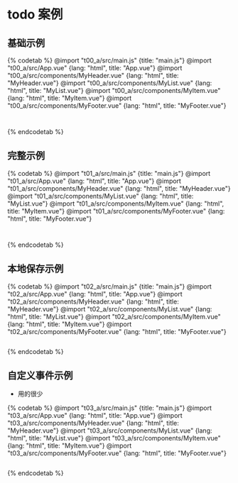 # todo 案例

## 基础示例

{% codetab %}
@import "t00_a/src/main.js" {title: "main.js"}
@import "t00_a/src/App.vue" {lang: "html", title: "App.vue"}
@import "t00_a/src/components/MyHeader.vue"  {lang: "html", title: "MyHeader.vue"}
@import "t00_a/src/components/MyList.vue"  {lang: "html", title: "MyList.vue"}
@import "t00_a/src/components/MyItem.vue"  {lang: "html", title: "MyItem.vue"}
@import "t00_a/src/components/MyFooter.vue"  {lang: "html", title: "MyFooter.vue"}
```txt
```
```txt
```
{% endcodetab %}

## 完整示例

{% codetab %}
@import "t01_a/src/main.js" {title: "main.js"}
@import "t01_a/src/App.vue" {lang: "html", title: "App.vue"}
@import "t01_a/src/components/MyHeader.vue"  {lang: "html", title: "MyHeader.vue"}
@import "t01_a/src/components/MyList.vue"  {lang: "html", title: "MyList.vue"}
@import "t01_a/src/components/MyItem.vue"  {lang: "html", title: "MyItem.vue"}
@import "t01_a/src/components/MyFooter.vue"  {lang: "html", title: "MyFooter.vue"}
```txt
```
```txt
```
{% endcodetab %}

## 本地保存示例

{% codetab %}
@import "t02_a/src/main.js" {title: "main.js"}
@import "t02_a/src/App.vue" {lang: "html", title: "App.vue"}
@import "t02_a/src/components/MyHeader.vue"  {lang: "html", title: "MyHeader.vue"}
@import "t02_a/src/components/MyList.vue"  {lang: "html", title: "MyList.vue"}
@import "t02_a/src/components/MyItem.vue"  {lang: "html", title: "MyItem.vue"}
@import "t02_a/src/components/MyFooter.vue"  {lang: "html", title: "MyFooter.vue"}
```txt
```
{% endcodetab %}

## 自定义事件示例

- 用的很少

{% codetab %}
@import "t03_a/src/main.js" {title: "main.js"}
@import "t03_a/src/App.vue" {lang: "html", title: "App.vue"}
@import "t03_a/src/components/MyHeader.vue"  {lang: "html", title: "MyHeader.vue"}
@import "t03_a/src/components/MyList.vue"  {lang: "html", title: "MyList.vue"}
@import "t03_a/src/components/MyItem.vue"  {lang: "html", title: "MyItem.vue"}
@import "t03_a/src/components/MyFooter.vue"  {lang: "html", title: "MyFooter.vue"}
```txt
```
{% endcodetab %}